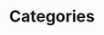 ---
title: Categories
layout: categories
feature_image: "/images/wordcloud.png"
excerpt: "Category index"
aside: true
---